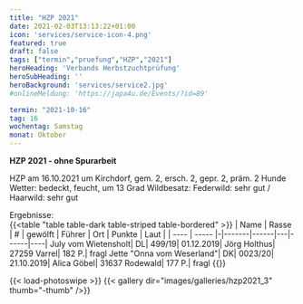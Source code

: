 ```yaml
---
title: "HZP 2021"
date: 2021-02-03T13:13:22+01:00
icon: 'services/service-icon-4.png'
featured: true
draft: false
tags: ["termin","pruefung","HZP","2021"]
heroHeading: 'Verbands Herbstzuchtprüfung'
heroSubHeading: ''
heroBackground: 'services/service2.jpg'
#onlineMeldung: 'https://japa4u.de/Events/?id=89'

termin: "2021-10-16"
tag: 16
wochentag: Samstag
monat: Oktober
---
```


**HZP 2021 - ohne Spurarbeit**

HZP am 16.10.2021 um Kirchdorf, gem. 2, ersch. 2, gepr. 2, präm. 2 Hunde
Wetter: bedeckt, feucht, um 13 Grad  Wildbesatz: Federwild: sehr gut / Haarwild: sehr gut


Ergebnisse:  
{{<table "table table-dark table-striped table-bordered" >}}
  | Name | Rasse | # | gewölft | Führer | Ort | Punkte | Laut |
  | ---- | ----- |-|-------|------|---|------|----|
July vom Wietensholt| DL| 499/19| 01.12.2019| Jörg Holthus| 27259 Varrel| 182 P.| fragl
Jette "Onna vom Weserland"| DK| 0023/20| 21.10.2019| Alica Göbel| 31637 Rodewald| 177 P.| fragl
{{</table>}}


{{< load-photoswipe >}}
{{< gallery dir="images/galleries/hzp2021_3"  thumb="-thumb" />}}

